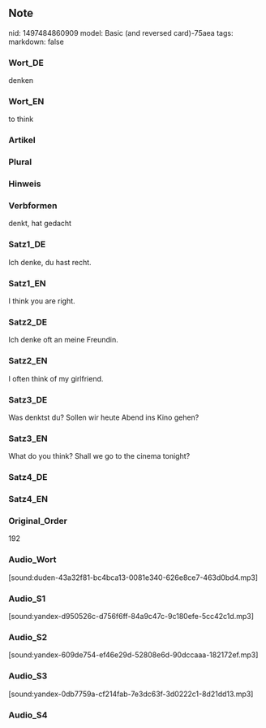 ## Note
nid: 1497484860909
model: Basic (and reversed card)-75aea
tags: 
markdown: false

### Wort_DE
denken

### Wort_EN
to think

### Artikel


### Plural


### Hinweis


### Verbformen
denkt, hat gedacht

### Satz1_DE
Ich denke, du hast recht.

### Satz1_EN
I think you are right.

### Satz2_DE
Ich denke oft an meine Freundin.

### Satz2_EN
I often think of my girlfriend.

### Satz3_DE
Was denktst du? Sollen wir heute Abend ins Kino gehen?

### Satz3_EN
What do you think? Shall we go to the cinema tonight?

### Satz4_DE


### Satz4_EN


### Original_Order
192

### Audio_Wort
[sound:duden-43a32f81-bc4bca13-0081e340-626e8ce7-463d0bd4.mp3]

### Audio_S1
[sound:yandex-d950526c-d756f6ff-84a9c47c-9c180efe-5cc42c1d.mp3]

### Audio_S2
[sound:yandex-609de754-ef46e29d-52808e6d-90dccaaa-182172ef.mp3]

### Audio_S3
[sound:yandex-0db7759a-cf214fab-7e3dc63f-3d0222c1-8d21dd13.mp3]

### Audio_S4

